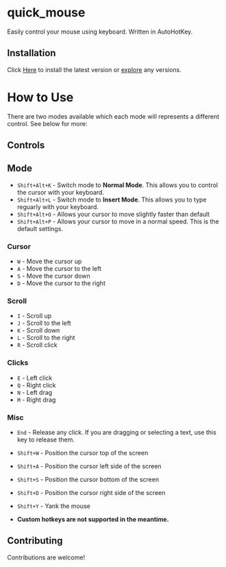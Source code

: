 # quick_mouse

Easily control your mouse using keyboard. Written in AutoHotKey.

## Installation

Click [Here](https://github.com/reinhello/quick_mouse/releases/latest/download/quick_mouse.exe) to install the latest version or [explore](https://github.com/reinhello/quick_mouse/releases/latest) any versions.

# How to Use

There are two modes available which each mode will represents a different control. See below for more:

## Controls

## Mode

- `Shift+Alt+K` - Switch mode to **Normal Mode**. This allows you to control the cursor with your keyboard.
- `Shift+Alt+L` - Switch mode to **Insert Mode**. This allows you to type reguarly with your keyboard.
- `Shift+Alt+O` - Allows your cursor to move slightly faster than default
- `Shift+Alt+P` - Allows your cursor to move in a normal speed. This is the default settings.

### Cursor

- `W` - Move the cursor up
- `A` - Move the cursor to the left
- `S` - Move the cursor down
- `D` - Move the cursor to the right

### Scroll

- `I` - Scroll up
- `J` - Scroll to the left
- `K` - Scroll down
- `L` - Scroll to the right
- `R` - Scroll click

### Clicks

- `E` - Left click
- `Q` - Right click
- `N` - Left drag
- `M` - Right drag

### Misc

- `End` - Release any click. If you are dragging or selecting a text, use this key to release them.
- `Shift+W` - Position the cursor top of the screen
- `Shift+A` - Position the cursor left side of the screen
- `Shift+S` - Position the cursor bottom of the screen
- `Shift+D` - Position the cursor right side of the screen
- `Shift+Y` - Yank the mouse

- **Custom hotkeys are not supported in the meantime.**

## Contributing

Contributions are welcome!
